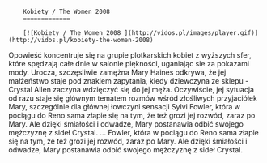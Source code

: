 
        Kobiety / The Women 2008 
        =============
        
        [![Kobiety / The Women 2008 ](http://vidos.pl/images/player.gif)](http://vidos.pl/kobiety-the-women-2008)
        
        
 Opowieść koncentruje się na grupie plotkarskich kobiet z wyższych sfer, które spędzają całe dnie w salonie piękności, uganiając sie za pokazami mody. Urocza, szczęsliwie zamężna Mary Haines odkrywa, że jej małżeństwo staje pod znakiem zapytania, kiedy dziewczyna ze sklepu - Crystal Allen zaczyna wdzięczyć się do jej męża. Oczywiście, jej sytuacja od razu staje się głównym tematem rozmów wśród złośliwych przyjaciółek Mary, szczególnie dla głównej łowczyni sensacji Sylvi Fowler, która w pociągu do Reno sama złapie się na tym, że też grozi jej rozwód, zaraz po Mary. Ale dzięki śmiałości i odwadze, Mary postanawia odbić swojego mężczyznę z sideł Crystal.  ... Fowler, która w pociągu do Reno sama złapie się na tym, że też grozi jej rozwód, zaraz po Mary. Ale dzięki śmiałości i odwadze, Mary postanawia odbić swojego mężczyznę z sideł Crystal.
    